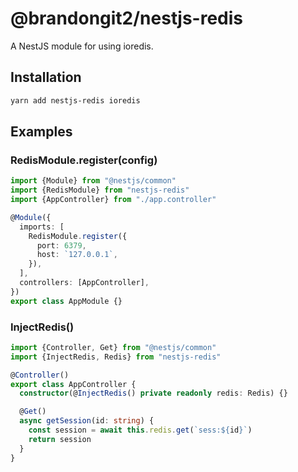 # @brandongit2/nestjs-redis

A NestJS module for using ioredis.

## Installation

```bash
yarn add nestjs-redis ioredis
```

## Examples

### RedisModule.register(config)

```ts
import {Module} from "@nestjs/common"
import {RedisModule} from "nestjs-redis"
import {AppController} from "./app.controller"

@Module({
  imports: [
    RedisModule.register({
      port: 6379,
      host: `127.0.0.1`,
    }),
  ],
  controllers: [AppController],
})
export class AppModule {}
```

### InjectRedis()

```ts
import {Controller, Get} from "@nestjs/common"
import {InjectRedis, Redis} from "nestjs-redis"

@Controller()
export class AppController {
  constructor(@InjectRedis() private readonly redis: Redis) {}

  @Get()
  async getSession(id: string) {
    const session = await this.redis.get(`sess:${id}`)
    return session
  }
}
```
